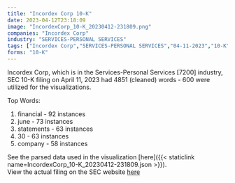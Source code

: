 ```yaml
---
title: "Incordex Corp 10-K"
date: 2023-04-12T23:18:09
image: "IncordexCorp_10-K_20230412-231809.png"
companies: "Incordex Corp"
industry: "SERVICES-PERSONAL SERVICES"
tags: ["Incordex Corp","SERVICES-PERSONAL SERVICES","04-11-2023","10-K"]
forms: "10-K"
---
```

Incordex Corp, which is in the Services-Personal Services [7200] industry, SEC 10-K filing on April 11, 2023 had 4851 (cleaned) words - 600 were utilized for the visualizations.

Top Words:
1. financial - 92 instances
2. june - 73 instances
3. statements - 63 instances
4. 30 - 63 instances
5. company - 58 instances


See the parsed data used in the visualization [here]({{< staticlink name=IncordexCorp_10-K_20230412-231809.json >}}).  
View the actual filing on the SEC website [here](https://www.sec.gov/Archives/edgar/data/1818550/0001477932-23-002389.txt)